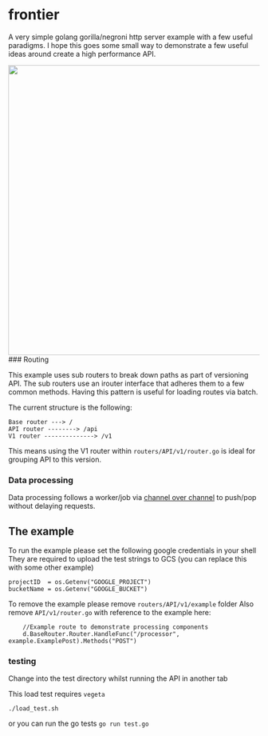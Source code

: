# frontier

A very simple golang gorilla/negroni http server example with a few useful paradigms.
I hope this goes some small way to demonstrate a few useful ideas around create a high performance API.

<img src="https://i.imgur.com/HpKOfUt.png" width="580">
### Routing

This example uses sub routers to break down paths as part of versioning API.
The sub routers use an irouter interface that adheres them to a few common methods.
Having this pattern is useful for loading routes via batch.

The current structure is the following:
```
Base router ---> /
API router --------> /api
V1 router --------------> /v1
```

This means using the V1 router within `routers/API/v1/router.go` is ideal for grouping API to this version.

### Data processing

Data processing follows a worker/job via [channel over channel](https://www.goin5minutes.com/blog/channel_over_channel/) to push/pop without delaying requests.


## The example

To run the example please set the following google credentials in your shell
They are required to upload the test strings to GCS (you can replace this with some other example)
```
projectID  = os.Getenv("GOOGLE_PROJECT")
bucketName = os.Getenv("GOOGLE_BUCKET")
```
To remove the example please remove `routers/API/v1/example` folder
Also remove `API/v1/router.go` with reference to the example here:
```
	//Example route to demonstrate processing components
	d.BaseRouter.Router.HandleFunc("/processor", example.ExamplePost).Methods("POST")
```

### testing

Change into the test directory whilst running the API in another tab

This load test requires `vegeta`

```
./load_test.sh
```

or you can run the go tests `go run test.go`
